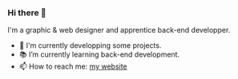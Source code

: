 ### Hi there 👋

I'm a graphic & web designer and apprentice back-end developper.

- 🔭 I'm currently developping some projects.
- 📚 I’m currently learning back-end development.
- 📫 How to reach me: [my website](https://artiix.me)

